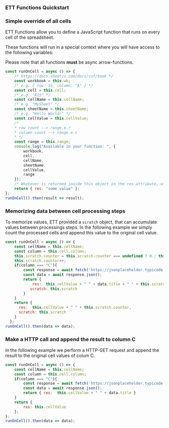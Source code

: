 ### ETT Functions Quickstart

### Simple override of all cells

ETT Functions allow you to define a JavaScript function that runs on every cell of the spreadsheet.

These functions will run in a special context where you will have access to the following variables:

Please note that all functions **must** be async arrow-functions.

````javascript
const runOnCell = async () => {
    /* https://docs.sheetjs.com/docs/csf/book */
    const workbook = this.wb;
    /* e.g. { row: 15, column: "A" } */
    const cell = this.cell;
    /* e.g. "A15" */
    const cellName = this.cellName;
    /* e.g. "MySheet" */
    const sheetName = this.sheetName;
    /* e.g. "Hello World!" */
    const cellValue = this.cellValue;
    /*
    * row count --> range.e.r
    * column count --> range.e.c
    * */
    const range = this.range;
    console.log("Available in your function: ", {
        workbook,
        cell,
        cellName,
        sheetName,
        cellValue,
        range
    });
    /* Whatever is returned inside this object in the res attribute, will be written to the current cell. */
    return { res: "some value" };
};
runOnCell().then(result => result);
````

### Memorizing data between cell processing steps
To memorize values, ETT provided a ``scratch`` object, that can accumulate values between processings steps.
In the following example we simply count the processed cells and append this value to the original cell value.
````javascript
const runOnCell = async () => {
    const cellName = this.cellName;
    const column = this.cell.column;
    this.scratch.counter = this.scratch.counter === undefined ? 0 : this.scratch.counter;
    this.scratch.counter++;
    if(column === "C"){
        const response = await fetch('https://jsonplaceholder.typicode.com/todos/1');
        const data = await response.json();
        return {
            res:  this.cellValue + " " + data.title + " " + this.scratch.counter,
           scratch: this.scratch
        }
    }
    return {
      res:  this.cellValue + " " + this.scratch.counter,
      scratch: this.scratch
    }
  };
runOnCell().then(data => data);
````

### Make a HTTP call and append the result to column C
In the following example we perform a HTTP-GET request and append the result to the original cell values of colum C.
````javascript
const runOnCell = async () => {
    const cellName = this.cellName;
    const column = this.cell.column;
    if(column === "C"){
        const response = await fetch('https://jsonplaceholder.typicode.com/todos/1');
        const data = await response.json();
        return { res:  this.cellValue + " " + data.title }
    }
    return {
        res: this.cellValue
    };
};
runOnCell().then(data => data);
````